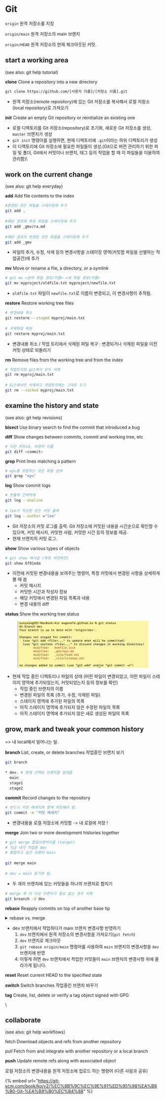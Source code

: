 # Git

`origin` 원격 저장소를 지칭

`origin/main` 원격 저장소의 main 브랜치&#x20;

`origin/HEAD` 원격 저장소의 현재 체크아웃된 커밋.&#x20;



## start a working area&#x20;

(see also: git help tutorial)

&#x20;  **clone**     Clone a repository into a new directory&#x20;

```bash
git clone https://github.com/[사용자 이름]/[저장소 이름].git
```

* 원격 저장소(remote repository)에 있는 Git 저장소를 복사해서 로컬 저장소(local repository)로 가져오기&#x20;



&#x20;  **init**      Create an empty Git repository or reinitialize an existing one

* 로컬 디렉토리를 Git 저장소(repository)로 초기화, 새로운 Git 저장소를 생성,  `master` 브랜치가 생성
* `git init` 명령어를 실행하면, 현재 디렉토리에 `.git`이라는 하위 디렉토리가 생성
* &#x20;이 디렉토리에 Git 저장소에 필요한 파일들이 생성.(Git으로 버전 관리하기 위한 파일 및 폴더, Git에서 커밋이나 브랜치, 태그 등의 작업을 할 때 이 파일들을 이용하여 관리함)\




## work on the current change&#x20;

(see also: git help everyday)

&#x20;  **add**       Add file contents to the index

```bash
#변경된 모든 파일을 스테이징에 추가
git add .

#해당 경로에 특정 파일을 스테이징에 추가
git add _gmv/ra.md 

#해당 경로의 변경된 모든 파일을 스테이징에 추가
git add _gmv
```

* 파일의 추가, 수정, 삭제 등의 변경사항을 스테이징 영역(커밋할 파일을 선별하는 작업공간)에 추가



&#x20;  **mv**        Move or rename a file, a directory, or a symlink

```bash
# git mv <원래 파일 경로/이름> <새 파일 경로/이름>
git mv myproject/oldfile.txt myproject/newfile.txt
```

* `oldfile.txt` 파일이 `newfile.txt`로 이름이 변경되고, 이 변경사항이 추적됨.&#x20;



&#x20;  **restore**   Restore working tree files

```bash
# 변경내용 취소 
git restore --staged myproj/main.txt 

# 삭제파일 복원
git restore myproj/main.txt 
```

* 변경내용 취소 / 작업 트리에서 삭제된 파일 복구 : 변경되거나 삭제된 파일을 이전 커밋 상태로 되돌리기&#x20;



&#x20;  **rm**        Remove files from the working tree and from the index

```bash
# 작업트리와 git에서 모두 삭제 
git rm myproj/main.txt 

# Git에서만 삭제하고 작업트리에는 그대로 두기 
git rm --cached myproj/main.txt 
```



## examine the history and state&#x20;

(see also: git help revisions)

&#x20;  **bisect**    Use binary search to find the commit that introduced a bug&#x20;



&#x20;  **diff**      Show changes between commits, commit and working tree, etc

```bash
# 이전 커밋id, 브랜치 이름 
git diff <commit> 
```



&#x20;  **grep**      Print lines matching a pattern

```bash
# epv를 포함하는 모든 파일 검색 
git grep "epv" 
```



&#x20;  **log**       Show commit logs

```bash
# 한줄씩 간략하게 
git log --oneline 

# lee가 작성한 모든 커밋 출력 
git log --author ="lee" 
```

* Git 저장소의 커밋 로그를 출력. Git 저장소에 커밋된 내용을 시간순으로 확인할 수 있으며, 커밋 메시지, 커밋한 사람, 커밋한 시간 등의 정보를 제공.
* 현재 브랜치의 커밋 로그.&#x20;



&#x20;  **show**      Show various types of objects

```bash
# git show 해시값 (특정 커밋버전)
git show 6f01eda  
```

* 이전에 커밋된 변경내용을 보여주는 명령어, 특정 커밋에서 변경된 사항을 상세하게 볼 때 씀&#x20;
  * 커밋 메시지
  * 커밋한 시간과 작성자 정보
  * 해당 커밋에서 변경된 파일 목록과 내용
  * 변경 내용의 diff



&#x20;  **status**    Show the working tree status

<figure><img src="../../.gitbook/assets/image (29).png" alt=""><figcaption></figcaption></figure>

* 현재 작업 중인 디렉토리나 파일의 상태 (어떤 파일이 변경되었고, 어떤 파일이 스테이지 영역에 추가되었는지, 커밋되었는지 등의 정보를 확인)
  * 작업 중인 브랜치의 이름
  * 변경된 파일의 목록 (추가, 수정, 삭제된 파일)
  * 스테이지 영역에 추가된 파일의 목록
  * 아직 스테이지 영역에 추가되지 않은 수정된 파일의 목록
  * 아직 스테이지 영역에 추가되지 않은 새로 생성된 파일의 목록



## grow, mark and tweak your common history

\=> 내 local에서 일어나는 일.&#x20;

&#x20;  **branch**    List, create, or delete branches 작업중인 브랜치 보기&#x20;

```bash
git branch

* dev. # 현재 선택된 브랜치를 알려줌 
  main
  stage1
  stage2
```



&#x20;  **commit**    Record changes to the repository&#x20;

```bash
# 반드시 커밋 메세지와 함께 커밋해야 함. 
git commit -m "커밋 메세지"
```

* 변경내용을 로컬 저장소에 커밋함 -> 내 로컬에 저장 !



&#x20;  **merge**     Join two or more development histories together

```bash
# git merge 합칠브랜치이름 (target)
# 지금 내가 작업중 dev 
# 통합하고 싶은 브랜치 main 
 
git merge main

# dev = main 동기화 됨. 
```

* 두 개의 브랜치에 있는 커밋들을 하나의 브랜치로 합치기

```bash
# merge 후 더 이상 브랜치가 필요 없는 경우 삭제 
git breanch -d dev  
```



&#x20;  **rebase**    Reapply commits on top of another base tip

<details>

<summary>rebase vs. merge</summary>

`merge`와 `rebase`는 모두 브랜치를 합치는 명령어입니다.

`merge`는 두 개 이상의 브랜치를 하나의 새로운 커밋으로 합치는 방법입니다. `merge`를 실행하면 브랜치의 모든 변경 사항이 포함된 새로운 커밋이 생성됩니다. 이 새로운 커밋은 두 개 이상의 부모 커밋을 가지고 있으며, 모든 부모 커밋의 변경 내용이 포함되어 있습니다. 따라서 기존의 브랜치들은 변경되지 않습니다.

`rebase`는 다른 브랜치의 변경 사항을 현재 브랜치에 적용하는 방법입니다. `rebase`를 실행하면 현재 브랜치가 선택한 브랜치의 최신 커밋에 기반하여 재작성됩니다. 이렇게 재작성된 커밋은 새로운 커밋으로 취급됩니다. 따라서 브랜치의 커밋 히스토리가 변경될 수 있습니다.

따라서 `merge`는 브랜치를 합치는 가장 간단한 방법이고, `rebase`는 브랜치를 깨끗하게 유지하면서 변경 사항을 적용하는 방법입니다.

</details>

* dev 브랜치에서 작업하다가 main 브랜치 변경사항 반영하기&#x20;
  1. `dev` 브랜치에서 원격 저장소의 변경사항을 가져오기(`git fetch`)
  2. `dev` 브랜치로 체크아웃
  3. `git rebase origin/main` 명령어를 사용하여 `main` 브랜치의 변경사항을 `dev` 브랜치에 반영&#x20;
  4. 이렇게 하면 `dev` 브랜치에서 작업한 커밋들이 `main` 브랜치의 변경사항 위에 올라가게 됩니다.



&#x20;  **reset**     Reset current HEAD to the specified state

&#x20;  **switch**    Switch branches 작업중인 브랜치 바꾸기&#x20;

&#x20;  **tag**       Create, list, delete or verify a tag object signed with GPG

\




## collaborate&#x20;

(see also: git help workflows)

&#x20;  fetch     Download objects and refs from another repository

&#x20;  pull      Fetch from and integrate with another repository or a local branch

&#x20;  **push**      Update remote refs along with associated object

로컬 저장소의 변경내용을 원격 저장소에 업로드 하는 명령어 (다른 사람과 공유)





{% embed url="https://git-scm.com/book/ko/v2/%EC%8B%9C%EC%9E%91%ED%95%98%EA%B8%B0-Git-%EA%B8%B0%EC%B4%88" %}
